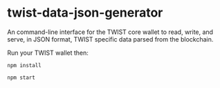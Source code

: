 # twist-data-json-generator
An command-line interface for the TWIST core wallet to read, write, and serve, in JSON format, TWIST specific data parsed from the blockchain.

Run your TWIST wallet then:

```npm install```

```npm start```
